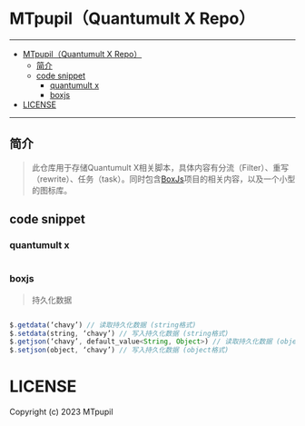 # MTpupil（Quantumult X Repo）
---
- [MTpupil（Quantumult X Repo）](#mtpupilquantumult-x-repo)
    - [简介](#简介)
    - [code snippet](#code——snippet)
        - [quantumult x](#quantumult-x)
        - [boxjs](#boxjs)
- [LICENSE](#license)
---
## 简介

> 此仓库用于存储Quantumult X相关脚本，具体内容有分流（Filter）、重写（rewrite）、任务（task）。同时包含[BoxJs](Https://github.com/chavyleung/scripts)项目的相关内容，以及一个小型的图标库。

## code snippet

### quantumult x

```javascript 

```

### boxjs

> 持久化数据
```javascript

$.getdata(‘chavy’) // 读取持久化数据 (string格式)
$.setdata(string, ‘chavy’) // 写入持久化数据 (string格式)
$.getjson(‘chavy’, default_value<String, Object>) // 读取持久化数据 (object格式),当读取失败后返回默认值
$.setjson(object, ‘chavy’) // 写入持久化数据 (object格式)

```

# LICENSE
Copyright (c) 2023 MTpupil
